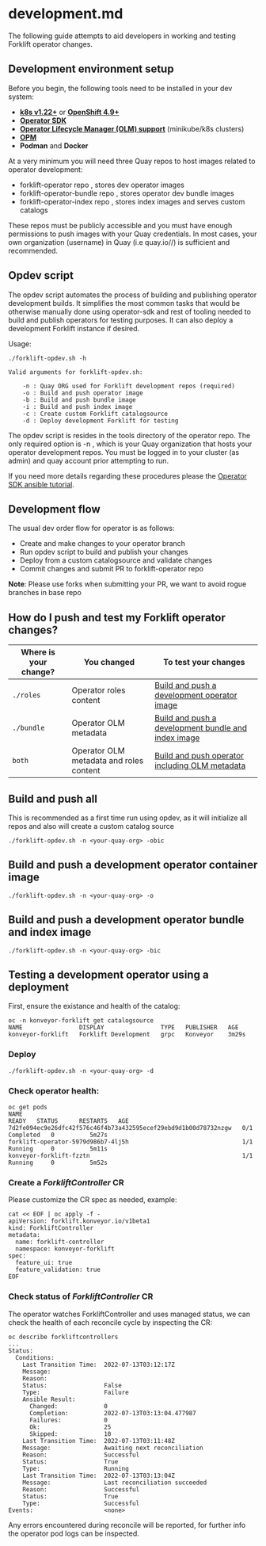 # development.md

The following guide attempts to aid developers in working and testing Forklift operator changes.

## Development environment setup

Before you begin, the following tools need to be installed in your dev system:

* [__k8s v1.22+__](https://kubernetes.io/) or [__OpenShift 4.9+__](https://www.openshift.com/)
* [__Operator SDK__](https://sdk.operatorframework.io/docs/installation/)
* [__Operator Lifecycle Manager (OLM) support__](https://olm.operatorframework.io/) (minikube/k8s clusters)
* [__OPM__](https://github.com/operator-framework/operator-registry/)
* __Podman__ and __Docker__

At a very minimum you will need three Quay repos to host images related to operator development:

* forklift-operator repo , stores dev operator images
* forklift-operator-bundle repo , stores operator dev bundle images
* forklift-operator-index repo , stores index images and serves custom catalogs

These repos must be publicly accessible and you must have enough permissions to push images with your Quay credentials. In most cases, your own organization (username) in Quay (i.e quay.io/<username>/<repo-name>) is sufficient and recommended.

## Opdev script

The opdev script automates the process of building and publishing operator development builds. It simplifies the most common tasks that would be otherwise manually done using operator-sdk and rest of tooling needed to build and publish operators for testing purposes. It can also deploy a development Forklift instance if desired.

Usage:

```
./forklift-opdev.sh -h

Valid arguments for forklift-opdev.sh:

	-n : Quay ORG used for Forklift development repos (required)
	-o : Build and push operator image
	-b : Build and push bundle image
	-i : Build and push index image
	-c : Create custom Forklift catalogsource
	-d : Deploy development Forklift for testing

```

The opdev script is resides in the tools directory of the operator repo. The only required option is -n , which is your Quay organization that hosts your operator development repos. You must be logged in to your cluster (as admin) and quay account prior attempting to run.

If you need more details regarding these procedures please the [Operator SDK ansible tutorial](https://sdk.operatorframework.io/docs/building-operators/ansible/tutorial/).

## Development flow

The usual dev order flow for operator is as follows:

* Create and make changes to your operator branch
* Run opdev script to build and publish your changes
* Deploy from a custom catalogsource and validate changes
* Commit changes and submit PR to forklift-operator repo

**Note**: Please use forks when submitting your PR, we want to avoid rogue branches in base repo

## How do I push and test my Forklift operator changes?

|Where is your change?|You changed|To test your changes|
|---|---|---|
|`./roles`| Operator roles content |[Build and push a development operator image](#build-and-push-a-development-operator-container-image) |
|`./bundle`| Operator OLM metadata | [Build and push a development bundle and index image](#build-and-push-a-development-operator-bundle-and-index-image) |
|`both` | Operator OLM metadata and roles content | [Build and push operator including OLM metadata](#build-and-push-all)

## Build and push all

This is recommended as a first time run using opdev, as it will initialize all repos and also will create a custom catalog source 

```
./forklift-opdev.sh -n <your-quay-org> -obic
```

## Build and push a development operator container image

```
./forklift-opdev.sh -n <your-quay-org> -o
```

## Build and push a development operator bundle and index image

```
./forklift-opdev.sh -n <your-quay-org> -bic
```

## Testing a development operator using a deployment

First, ensure the existance and health of the catalog:

```
oc -n konveyor-forklift get catalogsource
NAME                DISPLAY                TYPE   PUBLISHER   AGE
konveyor-forklift   Forklift Development   grpc   Konveyor    3m29s
```

### Deploy

```
./forklift-opdev.sh -n <your-quay-org> -d
```

### Check operator health:

```
oc get pods
NAME                                                              READY   STATUS      RESTARTS   AGE
7d2fe094ec9e26dfc42f576c46f4b73a432595ecef29ebd9d1b00d78732nzgw   0/1     Completed   0          5m27s
forklift-operator-5979d986b7-4lj5h                                1/1     Running     0          5m11s
konveyor-forklift-fzztn                                           1/1     Running     0          5m52s
```

### Create a _ForkliftController_ CR

Please customize the CR spec as needed, example:

```
cat << EOF | oc apply -f -
apiVersion: forklift.konveyor.io/v1beta1
kind: ForkliftController
metadata:
  name: forklift-controller
  namespace: konveyor-forklift
spec:
  feature_ui: true
  feature_validation: true
EOF
```

### Check status of _ForkliftController_ CR

The operator watches ForkliftController and uses managed status, we can check the health of each reconcile cycle by inspecting the CR:

```
oc describe forkliftcontrollers
...
Status:
  Conditions:
    Last Transition Time:  2022-07-13T03:12:17Z
    Message:               
    Reason:                
    Status:                False
    Type:                  Failure
    Ansible Result:
      Changed:             0
      Completion:          2022-07-13T03:13:04.477987
      Failures:            0
      Ok:                  25
      Skipped:             10
    Last Transition Time:  2022-07-13T03:11:48Z
    Message:               Awaiting next reconciliation
    Reason:                Successful
    Status:                True
    Type:                  Running
    Last Transition Time:  2022-07-13T03:13:04Z
    Message:               Last reconciliation succeeded
    Reason:                Successful
    Status:                True
    Type:                  Successful
Events:                    <none>
```

Any errors encountered during reconcile will be reported, for further info the operator pod logs can be inspected.
